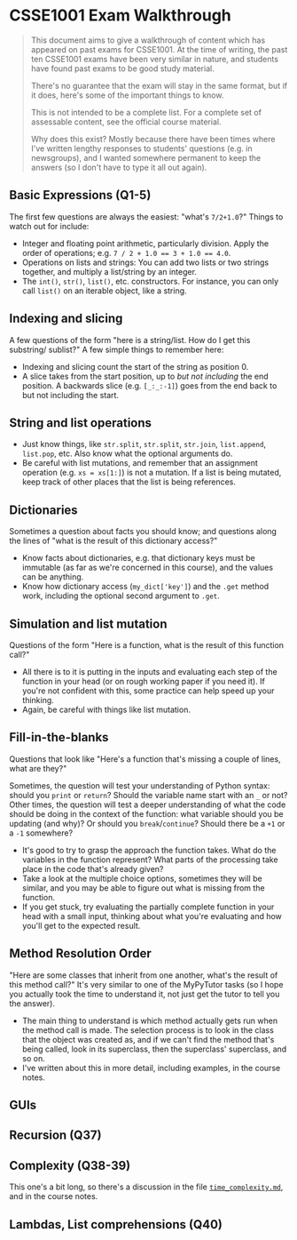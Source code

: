 # CSSE1001 Exam Walkthrough

<blockquote>
This document aims to give a walkthrough of content which has appeared on past
exams for CSSE1001. At the time of writing, the past ten CSSE1001 exams have
been very similar in nature, and students have found past exams to be good study
material.

There's no guarantee that the exam will stay in the same format, but if it does,
here's some of the important things to know.

This is not intended to be a complete list. For a complete set of assessable
content, see the official course material.

Why does this exist? Mostly because there have been times where I've written
lengthy responses to students' questions (e.g. in newsgroups), and I wanted
somewhere permanent to keep the answers (so I don't have to type it all out
again).
</blockquote>

## Basic Expressions (Q1-5)

The first few questions are always the easiest: "what's `7/2+1.0`?" Things to
watch out for include:

* Integer and floating point arithmetic, particularly division. Apply the order
  of operations; e.g. `7 / 2 + 1.0 == 3 + 1.0 == 4.0`.
* Operations on lists and strings: You can add two lists or two strings together,
  and multiply a list/string by an integer.
* The `int()`, `str()`, `list()`, etc. constructors. For instance, you can only
  call `list()` on an iterable object, like a string.

## Indexing and slicing

A few questions of the form "here is a string/list. How do I get this substring/
sublist?" A few simple things to remember here:

* Indexing and slicing count the start of the string as position 0.
* A slice takes from the start position, up to _but not including_ the end
  position. A backwards slice (e.g. `[_:_:-1]`) goes from the end back to but
  not including the start.

## String and list operations

* Just know things, like `str.split`, `str.split`, `str.join`, `list.append`, `list.pop`, etc. Also know what the optional arguments do.
* Be careful with list mutations, and remember that an assignment operation (e.g. `xs = xs[1:]`) is not a mutation. If a list is being mutated, keep track of other places that the list is being references.

## Dictionaries

Sometimes a question about facts you should know; and questions along the lines of "what is the result of this dictionary access?"

* Know facts about dictionaries, e.g. that dictionary keys must be immutable (as far as we're concerned in this course), and the values can be anything.
* Know how dictionary access (`my_dict['key']`) and the `.get` method work, including the optional second argument to `.get`.

## Simulation and list mutation

Questions of the form "Here is a function, what is the result of this function call?"

* All there is to it is putting in the inputs and evaluating each step of the function in your head (or on rough working paper if you need it). If you're not confident with this, some practice can help speed up your thinking.
* Again, be careful with things like list mutation.

## Fill-in-the-blanks

Questions that look like "Here's a function that's missing a couple of lines, what are they?"

Sometimes, the question will test your understanding of Python syntax: should you `print` or `return`? Should the variable name start with an `_` or not? Other times, the question will test a deeper understanding of what the code should be doing in the context of the function: what variable should you be updating (and why)? Or should you `break`/`continue`? Should there be a `+1` or a `-1` somewhere?

* It's good to try to grasp the approach the function takes. What do the variables in the function represent? What parts of the processing take place in the code that's already given?
* Take a look at the multiple choice options, sometimes they will be similar, and you may be able to figure out what is missing from the function.
* If you get stuck, try evaluating the partially complete function in your head with a small input, thinking about what you're evaluating and how you'll get to the expected result.

## Method Resolution Order

"Here are some classes that inherit from one another, what's the result of this method call?" It's very similar to one of the MyPyTutor tasks (so I hope you actually took the time to understand it, not just get the tutor to tell you the answer).

* The main thing to understand is which method actually gets run when the method call is made. The selection process is to look in the class that the object was created as, and if we can't find the method that's being called, look in its superclass, then the superclass' superclass, and so on.
* I've written about this in more detail, including examples, in the course notes.

## GUIs

## Recursion (Q37)

## Complexity (Q38-39)

This one's a bit long, so there's a discussion in the file [`time_complexity.md`](time_complexity.md),
and in the course notes.

## Lambdas, List comprehensions (Q40)


